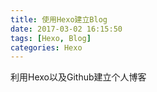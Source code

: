 ```yaml
---
title: 使用Hexo建立Blog
date: 2017-03-02 16:15:50
tags: [Hexo, Blog]
categories: Hexo
---
```


利用Hexo以及Github建立个人博客
<!--more-->


